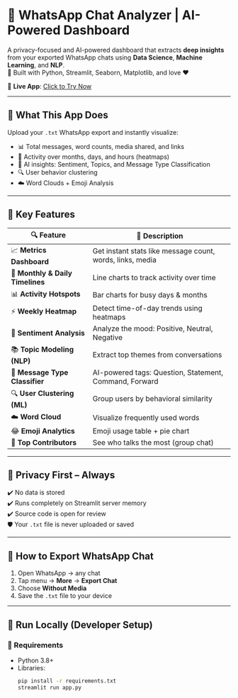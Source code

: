 # 💬 WhatsApp Chat Analyzer | AI-Powered Dashboard

A privacy-focused and AI-powered dashboard that extracts **deep insights** from your exported WhatsApp chats using **Data Science**, **Machine Learning**, and **NLP**.  
🎯 Built with Python, Streamlit, Seaborn, Matplotlib, and love ❤️

🔗 **Live App**: [Click to Try Now](https://whatsapp-chat-analyzer-nvh5sfm45pwjntt3vpgvkk.streamlit.app)  

---

## 📌 What This App Does

Upload your `.txt` WhatsApp export and instantly visualize:

- 📊 Total messages, word counts, media shared, and links
- 📅 Activity over months, days, and hours (heatmaps)
- 🧠 AI insights: Sentiment, Topics, and Message Type Classification
- 🔍 User behavior clustering
- ☁️ Word Clouds + Emoji Analysis

---

## 🚀 Key Features

| 🔍 Feature                        | 📄 Description |
|----------------------------------|----------------|
| 📈 **Metrics Dashboard**         | Get instant stats like message count, words, links, media |
| 📆 **Monthly & Daily Timelines** | Line charts to track activity over time |
| 📊 **Activity Hotspots**         | Bar charts for busy days & months |
| ⚡ **Weekly Heatmap**            | Detect time-of-day trends using heatmaps |
| 🧠 **Sentiment Analysis**        | Analyze the mood: Positive, Neutral, Negative |
| 📚 **Topic Modeling (NLP)**      | Extract top themes from conversations |
| 🧾 **Message Type Classifier**   | AI-powered tags: Question, Statement, Command, Forward |
| 🔍 **User Clustering (ML)**      | Group users by behavioral similarity |
| ☁️ **Word Cloud**                | Visualize frequently used words |
| 😂 **Emoji Analytics**           | Emoji usage table + pie chart |
| 👥 **Top Contributors**          | See who talks the most (group chat) |

---

## 🔐 Privacy First – Always

✔️ No data is stored  
✔️ Runs completely on Streamlit server memory  
✔️ Source code is open for review  
🛡️ Your `.txt` file is never uploaded or saved

---

## 📂 How to Export WhatsApp Chat

1. Open WhatsApp → any chat  
2. Tap menu → **More** → **Export Chat**  
3. Choose **Without Media**  
4. Save the `.txt` file to your device

---

## 🧪 Run Locally (Developer Setup)

### 🔧 Requirements

- Python 3.8+
- Libraries:
  ```bash
  pip install -r requirements.txt
  streamlit run app.py
